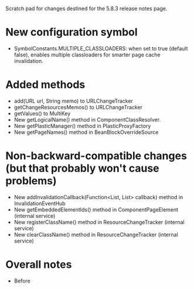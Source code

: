 Scratch pad for changes destined for the 5.8.3 release notes page.

# New configuration symbol

* SymbolConstants.MULTIPLE_CLASSLOADERS: when set to true (default false), enables
multiple classloaders for smarter page cache invalidation.

# Added methods

* add(URL url, String memo) to URLChangeTracker
* getChangeResourcesMemos() to URLChangeTracker
* getValues() to MultiKey
* New getLogicalName() method in ComponentClassResolver.
* New getPlasticManager() method in PlasticProxyFactory
* New getPageNames() method in BeanBlockOverrideSource

# Non-backward-compatible changes (but that probably won't cause problems)

* New addInvalidationCallback(Function<List<String>, List<String>> callback) method in InvalidationEventHub
* New getEmbeddedElementIds() method in ComponentPageElement (internal service)
* New registerClassName() method in ResourceChangeTracker (internal service)
* New clearClassName() method in ResourceChangeTracker (internal service)

# Overall notes
* Before 